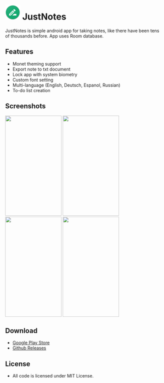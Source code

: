 # ![App logo](app/src/main/res/mipmap-mdpi/ic_launcher.png) JustNotes


JustNotes is simple android app for taking notes, like there have been tens of thousands before. App uses Room database.

## Features
 - Monet theming support
 - Export note to txt document
 - Lock app with system biometry
 - Custom font setting
 - Multi-language (English, Deutsch, Espanol, Russian)
 - To-do list creation

## Screenshots
<img src="https://github.com/jjewuz/JustNotes/assets/53698992/a15a1c61-3424-46d2-a234-dec12ce0be5d" width="180" height="320" />
<img src="https://github.com/jjewuz/JustNotes/assets/53698992/6503cdf5-6193-4d8d-ab5d-204d0f113a41" width="180" height="320" />
<img src="https://github.com/jjewuz/JustNotes/assets/53698992/1de193b5-7e6a-4441-970e-0aece6e0b05a" width="180" height="320" />
<img src="https://github.com/jjewuz/JustNotes/assets/53698992/21f6ff35-072b-413f-8b11-6040cef92e7f" width="180" height="320" />

## Download
 - [Google Play Store](https://play.google.com/store/apps/details?id=com.jjewuz.justnotes)
 - [Github Releases](https://github.com/jjewuz/JustNotes/releases)

## License
- All code is licensed under MIT License.
